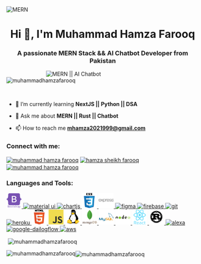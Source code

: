 <img src="https://ailifebot.com/images/pkasy.gif" alt="MERN" width="5000px" height="359px">
<h1 align="center">Hi 👋, I'm Muhammad Hamza Farooq</h1>
<h3 align="center">A passionate MERN Stack && AI Chatbot Developer from Pakistan</h3>
<img src="https://lyshtechnology.com/admin/assets/img/animation_images/developer.gif" alt="MERN || AI Chatbot" align="right"  width="400" />

<p align="left"> <img src="https://komarev.com/ghpvc/?username=muhammadhamzafarooq&label=Profile%20views&color=0e75b6&style=flat" alt="muhammadhamzafarooq" /> </p>

<p align="left"> <a href="https://twitter.com/" target="blank"><img src="https://img.shields.io/twitter/follow/?logo=twitter&style=for-the-badge" alt="" /></a> </p>

- 🌱 I’m currently learning **NextJS || Python || DSA**

- 💬 Ask me about **MERN || Rust || Chatbot**

- 📫 How to reach me **mhamza2021999@gmail.com**

<h3 align="left">Connect with me:</h3>
<p align="left">
<a href="https://www.linkedin.com/in/muhammad-hamza-farooq-815024186/" target="blank"><img align="center" src="https://raw.githubusercontent.com/rahuldkjain/github-profile-readme-generator/master/src/images/icons/Social/linked-in-alt.svg" alt="muhammad hamza farooq" height="30" width="40" /></a>
<a href="https://www.facebook.com/hamzasheikh.farooq.3/" target="blank"><img align="center" src="https://raw.githubusercontent.com/rahuldkjain/github-profile-readme-generator/master/src/images/icons/Social/facebook.svg" alt="hamza sheikh farooq" height="30" width="40" /></a>
<a href="https://www.hackerrank.com/mhamza2021999?hr_r=1" target="blank"><img align="center" src="https://raw.githubusercontent.com/rahuldkjain/github-profile-readme-generator/master/src/images/icons/Social/hackerrank.svg" alt="muhammad hamza farooq" height="30" width="40" /></a>
</p>

<h3 align="left">Languages and Tools:</h3>
<p align="left"> 
<a href="https://getbootstrap.com" target="_blank" rel="noreferrer"> <img src="https://raw.githubusercontent.com/devicons/devicon/master/icons/bootstrap/bootstrap-plain-wordmark.svg" alt="bootstrap" width="40" height="40"/> </a><a href="https://mui.com/" target="_blank" rel="noreferrer"> <img src="https://cdn.worldvectorlogo.com/logos/material-ui-1.svg" alt="material ui" width="40" height="40"/> </a><a href="https://www.chartjs.org" target="_blank" rel="noreferrer"> <img src="https://www.chartjs.org/media/logo-title.svg" alt="chartjs" width="40" height="40"/> </a> <a href="https://www.w3schools.com/css/" target="_blank" rel="noreferrer"> <img src="https://raw.githubusercontent.com/devicons/devicon/master/icons/css3/css3-original-wordmark.svg" alt="css3" width="40" height="40"/> </a> <a href="https://expressjs.com" target="_blank" rel="noreferrer"> <img src="https://raw.githubusercontent.com/devicons/devicon/master/icons/express/express-original-wordmark.svg" alt="express" width="40" height="40"/> </a> <a href="https://www.figma.com/" target="_blank" rel="noreferrer"> <img src="https://www.vectorlogo.zone/logos/figma/figma-icon.svg" alt="figma" width="40" height="40"/> </a> <a href="https://firebase.google.com/" target="_blank" rel="noreferrer"> <img src="https://www.vectorlogo.zone/logos/firebase/firebase-icon.svg" alt="firebase" width="40" height="40"/> </a> <a href="https://git-scm.com/" target="_blank" rel="noreferrer"> <img src="https://www.vectorlogo.zone/logos/git-scm/git-scm-icon.svg" alt="git" width="40" height="40"/> </a> <a href="https://heroku.com" target="_blank" rel="noreferrer"> <img src="https://www.vectorlogo.zone/logos/heroku/heroku-icon.svg" alt="heroku" width="40" height="40"/> </a> <a href="https://www.w3.org/html/" target="_blank" rel="noreferrer"> <img src="https://raw.githubusercontent.com/devicons/devicon/master/icons/html5/html5-original-wordmark.svg" alt="html5" width="40" height="40"/> </a> <a href="https://developer.mozilla.org/en-US/docs/Web/JavaScript" target="_blank" rel="noreferrer"> <img src="https://raw.githubusercontent.com/devicons/devicon/master/icons/javascript/javascript-original.svg" alt="javascript" width="40" height="40"/> </a> <a href="https://www.linux.org/" target="_blank" rel="noreferrer"> <img src="https://raw.githubusercontent.com/devicons/devicon/master/icons/linux/linux-original.svg" alt="linux" width="40" height="40"/> </a> <a href="https://www.mongodb.com/" target="_blank" rel="noreferrer"> <img src="https://raw.githubusercontent.com/devicons/devicon/master/icons/mongodb/mongodb-original-wordmark.svg" alt="mongodb" width="40" height="40"/> </a> <a href="https://www.mysql.com/" target="_blank" rel="noreferrer"> <img src="https://raw.githubusercontent.com/devicons/devicon/master/icons/mysql/mysql-original-wordmark.svg" alt="mysql" width="40" height="40"/> </a> <a href="https://nodejs.org" target="_blank" rel="noreferrer"> <img src="https://raw.githubusercontent.com/devicons/devicon/master/icons/nodejs/nodejs-original-wordmark.svg" alt="nodejs" width="40" height="40"/> </a> <a href="https://reactjs.org/" target="_blank" rel="noreferrer"> <img src="https://raw.githubusercontent.com/devicons/devicon/master/icons/react/react-original-wordmark.svg" alt="react" width="40" height="40"/> </a> <a href="https://www.rust-lang.org" target="_blank" rel="noreferrer"> <img src="https://raw.githubusercontent.com/devicons/devicon/master/icons/rust/rust-plain.svg" alt="rust" width="40" height="40"/> </a> <a href="https://developer.amazon.com/en-US/alexa/alexa-skills-kit" target="_blank" rel="noreferrer"> <img src="https://upload.wikimedia.org/wikipedia/commons/thumb/b/b6/Amazon_Alexa_blue_logo.svg/1200px-Amazon_Alexa_blue_logo.svg.png" alt="alexa" width="40" height="40"/> </a><a href="https://dialogflow.cloud.google.com/" target="_blank" rel="noreferrer"> <img src="https://seeklogo.com/images/D/dialogflow-logo-534FF34238-seeklogo.com.png" alt="google-dailogflow" width="40" height="40"/> </a>  <a href="https://aws.amazon.com/" target="_blank" rel="noreferrer"> <img src="https://upload.wikimedia.org/wikipedia/commons/thumb/9/93/Amazon_Web_Services_Logo.svg/2560px-Amazon_Web_Services_Logo.svg.png" alt="aws" width="40" height="40"/> </a>
</p>

<p>&nbsp;<img align="center" src="https://github-readme-stats.vercel.app/api?username=muhammadhamzafarooq&show_icons=true&locale=en" alt="muhammadhamzafarooq" /></p>


<p><img align="left" src="https://github-readme-stats.vercel.app/api/top-langs?username=muhammadhamzafarooq&show_icons=true&locale=en&layout=compact" alt="muhammadhamzafarooq" /></p>
<span></span>
<p><img align="center" src="https://github-readme-streak-stats.herokuapp.com/?user=muhammadhamzafarooq&" alt="muhammadhamzafarooq" /></p>
